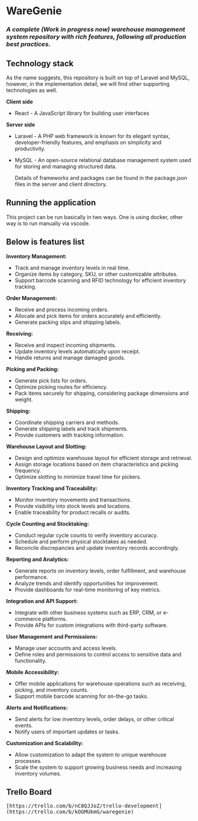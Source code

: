 # WareGenie

### _A complete (Work in progress now) warehouse management system repository with rich features, following all production best practices._

## Technology stack

As the name suggests, this repository is built on top of Laravel and MySQL, however, in the implementation detail, we will find other supporting technologies as well.

<strong>Client side</strong>

-   React - A JavaScript library for building user interfaces

<strong>Server side</strong>

-   Laravel - A PHP web framework is known for its elegant syntax, developer-friendly features, and emphasis on simplicity and productivity.
-   MySQL - An open-source relational database management system used for storing and managing structured data.

    Details of frameworks and packages can be found in the package.json files in the server and client directory.

## Running the application

This project can be run basically in two ways. One is using docker, other way is to run manually via vscode.

## Below is features list

<strong>Inventory Management:</strong>

-   Track and manage inventory levels in real time.
-   Organize items by category, SKU, or other customizable attributes.
-   Support barcode scanning and RFID technology for efficient inventory tracking.

<strong>Order Management:</strong>

-   Receive and process incoming orders.
-   Allocate and pick items for orders accurately and efficiently.
-   Generate packing slips and shipping labels.

<strong>Receiving:</strong>

-   Receive and inspect incoming shipments.
-   Update inventory levels automatically upon receipt.
-   Handle returns and manage damaged goods.

<strong>Picking and Packing:</strong>

-   Generate pick lists for orders.
-   Optimize picking routes for efficiency.
-   Pack items securely for shipping, considering package dimensions and weight.

<strong>Shipping:</strong>

-   Coordinate shipping carriers and methods.
-   Generate shipping labels and track shipments.
-   Provide customers with tracking information.

<strong>Warehouse Layout and Slotting:</strong>

-   Design and optimize warehouse layout for efficient storage and retrieval.
-   Assign storage locations based on item characteristics and picking frequency.
-   Optimize slotting to minimize travel time for pickers.

<strong>Inventory Tracking and Traceability:</strong>

-   Monitor inventory movements and transactions.
-   Provide visibility into stock levels and locations.
-   Enable traceability for product recalls or audits.

<strong>Cycle Counting and Stocktaking:</strong>

-   Conduct regular cycle counts to verify inventory accuracy.
-   Schedule and perform physical stocktakes as needed.
-   Reconcile discrepancies and update inventory records accordingly.

<strong>Reporting and Analytics:</strong>

-   Generate reports on inventory levels, order fulfillment, and warehouse performance.
-   Analyze trends and identify opportunities for improvement.
-   Provide dashboards for real-time monitoring of key metrics.

<strong>Integration and API Support:</strong>

-   Integrate with other business systems such as ERP, CRM, or e-commerce platforms.
-   Provide APIs for custom integrations with third-party software.

<strong>User Management and Permissions:</strong>

-   Manage user accounts and access levels.
-   Define roles and permissions to control access to sensitive data and functionality.

<strong>Mobile Accessibility:</strong>

-   Offer mobile applications for warehouse operations such as receiving, picking, and inventory counts.
-   Support mobile barcode scanning for on-the-go tasks.

<strong>Alerts and Notifications:</strong>

-   Send alerts for low inventory levels, order delays, or other critical events.
-   Notify users of important updates or tasks.

<strong>Customization and Scalability:</strong>

-   Allow customization to adapt the system to unique warehouse processes.
-   Scale the system to support growing business needs and increasing inventory volumes.

## Trello Board
<p><tt>[https://trello.com/b/nC8QJJoZ/trello-development](https://trello.com/b/kOGMUkmG/waregenie)</tt></p>

